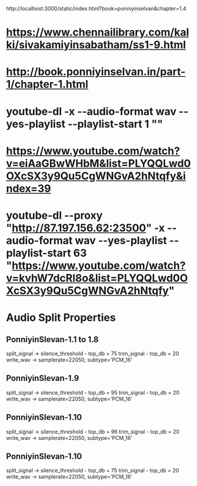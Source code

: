 http://localhost:3000/static/index.html?book=ponniyinselvan&chapter=1.4

# https://www.chennailibrary.com/kalki/sivakamiyinsabatham/ss1-9.html
# http://book.ponniyinselvan.in/part-1/chapter-1.html
# youtube-dl -x --audio-format wav --yes-playlist --playlist-start 1 "<URL>"
# https://www.youtube.com/watch?v=eiAaGBwWHbM&list=PLYQQLwd0OXcSX3y9Qu5CgWNGvA2hNtqfy&index=39
# youtube-dl --proxy "http://87.197.156.62:23500" -x --audio-format wav --yes-playlist --playlist-start 63 "https://www.youtube.com/watch?v=kvhW7dcRl8o&list=PLYQQLwd0OXcSX3y9Qu5CgWNGvA2hNtqfy"




# Audio Split Properties

## PonniyinSlevan-1.1 to 1.8
split_signal -> silence_threshold - top_db = 75
trim_signal - top_db = 20
write_wav -> samplerate=22050, subtype='PCM_16'

## PonniyinSlevan-1.9
split_signal -> silence_threshold - top_db = 95
trim_signal - top_db = 20
write_wav -> samplerate=22050, subtype='PCM_16'

## PonniyinSlevan-1.10
split_signal -> silence_threshold - top_db = 96
trim_signal - top_db = 20
write_wav -> samplerate=22050, subtype='PCM_16'

## PonniyinSlevan-1.10
split_signal -> silence_threshold - top_db = 75
trim_signal - top_db = 20
write_wav -> samplerate=22050, subtype='PCM_16'

